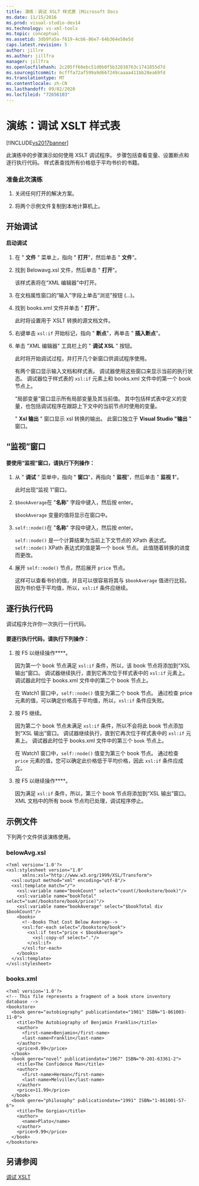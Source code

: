 ```yaml
---
title: 演练：调试 XSLT 样式表 |Microsoft Docs
ms.date: 11/15/2016
ms.prod: visual-studio-dev14
ms.technology: vs-xml-tools
ms.topic: conceptual
ms.assetid: 3db9fa5a-f619-4cb6-86e7-64b364e58e5d
caps.latest.revision: 5
author: jillre
ms.author: jillfra
manager: jillfra
ms.openlocfilehash: 2c205ff68ebc51d0b0f5b32038763c1741855d7d
ms.sourcegitcommit: 6cfffa72af599a9d667249caaaa411bb28ea69fd
ms.translationtype: MT
ms.contentlocale: zh-CN
ms.lasthandoff: 09/02/2020
ms.locfileid: "72656103"
---
```

# <a name="walkthrough-debug-an-xslt-style-sheet"></a>演练：调试 XSLT 样式表
[!INCLUDE[vs2017banner](../includes/vs2017banner.md)]

此演练中的步骤演示如何使用 XSLT 调试程序。 步骤包括查看变量、设置断点和逐行执行代码。 样式表查找所有价格低于平均书价的书籍。

### <a name="to-prepare-for-this-walkthrough"></a>准备此次演练

1. 关闭任何打开的解决方案。

2. 将两个示例文件复制到本地计算机上。

## <a name="start-debugging"></a>开始调试

#### <a name="to-start-debugging"></a>启动调试

1. 在 " **文件** " 菜单上，指向 " **打开**"，然后单击 " **文件**"。

2. 找到 Belowavg.xsl 文件，然后单击 " **打开**"。

    该样式表将在“XML 编辑器”中打开。

3. 在文档属性窗口的“输入”字段上单击“浏览”按钮 (...)。

4. 找到 books.xml 文件并单击 " **打开**"。

    此时将设置用于 XSLT 转换的源文档文件。

5. 右键单击 `xsl:if` 开始标记，指向 " **断点**"，再单击 " **插入断点**"。

6. 单击 "XML 编辑器" 工具栏上的 " **调试 XSL** " 按钮。

   此时将开始调试过程，并打开几个新窗口供调试程序使用。

   有两个窗口显示输入文档和样式表。 调试器使用这些窗口来显示当前的执行状态。 调试器位于样式表的 `xsl:if` 元素上和 books.xml 文件中的第一个 book 节点上。

   “局部变量”窗口显示所有局部变量及其当前值。 其中包括样式表中定义的变量，也包括调试程序在跟踪上下文中的当前节点时使用的变量。

   " **Xsl 输出** " 窗口显示 xsl 转换的输出。 此窗口独立于 **Visual Studio "输出** " 窗口。

## <a name="watch-window"></a>“监视”窗口

#### <a name="to-use-the-watch-window"></a>要使用“监视”窗口，请执行下列操作：

1. 从 " **调试** " 菜单中，指向 " **窗口**"，再指向 " **监视**"，然后单击 " **监视 1**"。

     此时出现“监视 1”窗口。

2. `$bookAverage`在 "**名称**" 字段中键入，然后按 enter。

     `$bookAverage` 变量的值将显示在窗口中。

3. `self::node()`在 "**名称**" 字段中键入，然后按 enter。

     `self::node()` 是一个计算结果为当前上下文节点的 XPath 表达式。 `self::node()` XPath 表达式的值是第一个 book 节点。 此值随着转换的进度而更改。

4. 展开 `self::node()` 节点，然后展开 `price` 节点。

     这样可以查看书价的值，并且可以很容易将其与 `$bookAverage` 值进行比较。 因为书价低于平均值，所以，`xsl:if` 条件应继续。

## <a name="step-through-the-code"></a>逐行执行代码
 调试程序允许你一次执行一行代码。

#### <a name="to-step-through-the-code"></a>要逐行执行代码，请执行下列操作：

1. 按 F5 以继续操作****。

     因为第一个 book 节点满足 `xsl:if` 条件，所以，该 book 节点将添加到“XSL 输出”窗口。 调试器继续执行，直到它再次位于样式表中的 `xsl:if` 元素上。 调试器此时位于 books.xml 文件中的第二个 book 节点上。

     在 Watch1 窗口中，`self::node()` 值变为第二个 book 节点。 通过检查 price 元素的值，可以确定价格高于平均值，所以，`xsl:if` 条件应失败。

2. 按 F5 继续。

     因为第二个 book 节点未满足 `xsl:if` 条件，所以不会将此 book 节点添加到“XSL 输出”窗口。 调试器继续执行，直到它再次位于样式表中的 `xsl:if` 元素上。 调试器此时位于 books.xml 文件中的第三个 `book` 节点上。

     在 Watch1 窗口中，`self::node()` 值变为第三个 book 节点。 通过检查 `price` 元素的值，您可以确定此价格低于平均价格，因此 `xsl:if` 条件应成立。

3. 按 F5 以继续操作****。

     因为满足 `xsl:if` 条件，所以，第三个 book 节点将添加到“XSL 输出”窗口。 XML 文档中的所有 book 节点均已处理，调试程序停止。

## <a name="sample-files"></a>示例文件
 下列两个文件供该演练使用。

### <a name="belowavgxsl"></a>belowAvg.xsl

```
<?xml version='1.0'?>
<xsl:stylesheet version="1.0"
      xmlns:xsl="http://www.w3.org/1999/XSL/Transform">
  <xsl:output method="xml" encoding="utf-8"/>
  <xsl:template match="/">
    <xsl:variable name="bookCount" select="count(/bookstore/book)"/>
    <xsl:variable name="bookTotal" select="sum(/bookstore/book/price)"/>
    <xsl:variable name="bookAverage" select="$bookTotal div $bookCount"/>
    <books>
      <!--Books That Cost Below Average-->
      <xsl:for-each select="/bookstore/book">
        <xsl:if test="price < $bookAverage">
          <xsl:copy-of select="."/>
        </xsl:if>
      </xsl:for-each>
    </books>
  </xsl:template>
</xsl:stylesheet>
```

### <a name="booksxml"></a>books.xml

```
<?xml version='1.0'?>
<!-- This file represents a fragment of a book store inventory database -->
<bookstore>
  <book genre="autobiography" publicationdate="1981" ISBN="1-861003-11-0">
    <title>The Autobiography of Benjamin Franklin</title>
    <author>
      <first-name>Benjamin</first-name>
      <last-name>Franklin</last-name>
    </author>
    <price>8.99</price>
  </book>
  <book genre="novel" publicationdate="1967" ISBN="0-201-63361-2">
    <title>The Confidence Man</title>
    <author>
      <first-name>Herman</first-name>
      <last-name>Melville</last-name>
    </author>
    <price>11.99</price>
  </book>
  <book genre="philosophy" publicationdate="1991" ISBN="1-861001-57-6">
    <title>The Gorgias</title>
    <author>
      <name>Plato</name>
    </author>
    <price>9.99</price>
  </book>
</bookstore>
```

## <a name="see-also"></a>另请参阅
 [调试 XSLT](../xml-tools/debugging-xslt.md)
